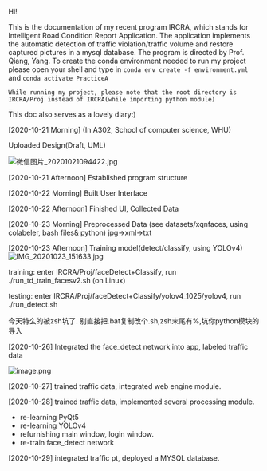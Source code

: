 Hi!

This is the documentation of my recent program IRCRA, which stands for Intelligent Road Condition Report Application. The application implements the automatic detection of traffic violation/traffic volume and restore captured pictures in a mysql database. The program is directed by Prof. Qiang, Yang.
To create the conda environment needed to run my project please open your shell and type in `conda env create -f environment.yml` and `conda activate PracticeA` 

    While running my project, please note that the root directory is IRCRA/Proj instead of IRCRA(while importing python module)

This doc also serves as a lovely diary:)

[2020-10-21 Morning] (In A302, School of computer science, WHU)

Uploaded Design(Draft, UML)

![微信图片_20201021094422.jpg](https://i.loli.net/2020/10/21/BJjF6GClcbknydI.jpg)

[2020-10-21 Afternoon] Established program structure

[2020-10-22 Morning] Built User Interface

[2020-10-22 Afternoon] Finished UI, Collected Data

[2020-10-23 Morning] Preprocessed Data (see datasets/xqnfaces, using colabeler, bash files& python) jpg->xml->txt

[2020-10-23 Afternoon] Training model(detect/classify, using YOLOv4)
![IMG_20201023_151633.jpg](https://i.loli.net/2020/10/23/f8cFIDQijrzSHko.jpg)

training: enter IRCRA/Proj/faceDetect+Classify, run ./run_td_train_facesv2.sh (on Linux)

testing: enter IRCRA/Proj/faceDetect+Classify/yolov4_1025/yolov4, run ./run_detect.sh

今天特么的被zsh坑了.
别直接把.bat复制改个.sh,zsh末尾有%,坑你python模块的导入

[2020-10-26] Integrated the face_detect network into app, labeled traffic data

![image.png](https://i.loli.net/2020/10/28/oVRTPMtK7lSHWav.png)

[2020-10-27] trained traffic data, integrated web engine module.

[2020-10-28] trained traffic data, implemented several processing module.

- re-learning PyQt5
- re-learning YOLOv4
- refurnishing main window, login window.
- re-train face_detect network

[2020-10-29] integrated traffic pt, deployed a MYSQL database.
